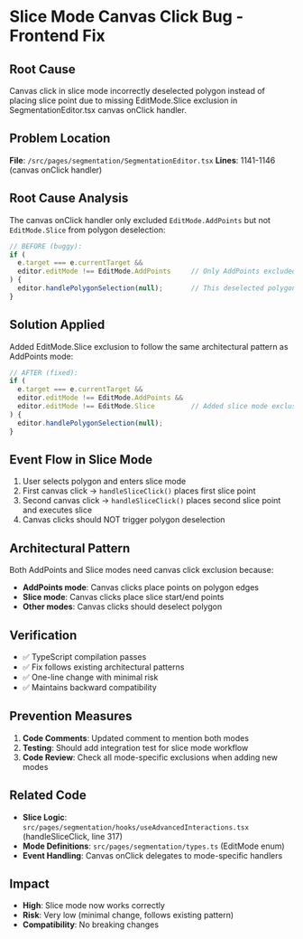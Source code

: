 # Slice Mode Canvas Click Bug - Frontend Fix

## Root Cause
Canvas click in slice mode incorrectly deselected polygon instead of placing slice point due to missing EditMode.Slice exclusion in SegmentationEditor.tsx canvas onClick handler.

## Problem Location
**File**: `/src/pages/segmentation/SegmentationEditor.tsx`
**Lines**: 1141-1146 (canvas onClick handler)

## Root Cause Analysis
The canvas onClick handler only excluded `EditMode.AddPoints` but not `EditMode.Slice` from polygon deselection:

```typescript
// BEFORE (buggy):
if (
  e.target === e.currentTarget &&
  editor.editMode !== EditMode.AddPoints     // Only AddPoints excluded
) {
  editor.handlePolygonSelection(null);       // This deselected polygon in slice mode
}
```

## Solution Applied
Added EditMode.Slice exclusion to follow the same architectural pattern as AddPoints mode:

```typescript
// AFTER (fixed):
if (
  e.target === e.currentTarget &&
  editor.editMode !== EditMode.AddPoints &&
  editor.editMode !== EditMode.Slice         // Added slice mode exclusion
) {
  editor.handlePolygonSelection(null);
}
```

## Event Flow in Slice Mode
1. User selects polygon and enters slice mode
2. First canvas click → `handleSliceClick()` places first slice point
3. Second canvas click → `handleSliceClick()` places second slice point and executes slice
4. Canvas clicks should NOT trigger polygon deselection

## Architectural Pattern
Both AddPoints and Slice modes need canvas click exclusion because:
- **AddPoints mode**: Canvas clicks place points on polygon edges
- **Slice mode**: Canvas clicks place slice start/end points
- **Other modes**: Canvas clicks should deselect polygon

## Verification
- ✅ TypeScript compilation passes
- ✅ Fix follows existing architectural patterns
- ✅ One-line change with minimal risk
- ✅ Maintains backward compatibility

## Prevention Measures
1. **Code Comments**: Updated comment to mention both modes
2. **Testing**: Should add integration test for slice mode workflow
3. **Code Review**: Check all mode-specific exclusions when adding new modes

## Related Code
- **Slice Logic**: `src/pages/segmentation/hooks/useAdvancedInteractions.tsx` (handleSliceClick, line 317)
- **Mode Definitions**: `src/pages/segmentation/types.ts` (EditMode enum)
- **Event Handling**: Canvas onClick delegates to mode-specific handlers

## Impact
- **High**: Slice mode now works correctly
- **Risk**: Very low (minimal change, follows existing pattern)
- **Compatibility**: No breaking changes